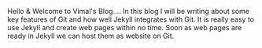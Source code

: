 Hello & Welcome to Vimal's Blog.... In this blog I will be writing about some key features of Git and how well Jekyll integrates with Git. It is really easy to use Jekyll and create web pages within no time. Soon as web pages are ready in Jekyll we can host them as website on Git.
